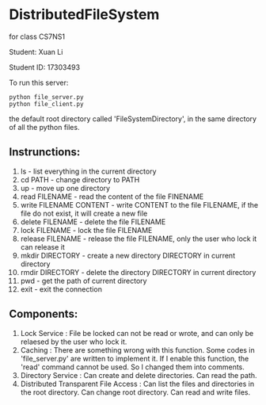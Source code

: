 # DistributedFileSystem
for class CS7NS1

Student: Xuan Li

Student ID: 17303493

To run this server:
```
python file_server.py
python file_client.py
```

the default root directory called 'FileSystemDirectory', in the same directory of all the python files.

## Instrunctions:
1. ls   -  list everything in the current directory
2. cd PATH  -  change directory to PATH
3. up   -  move up one directory
4. read FILENAME  -  read the content of the file FINENAME
5. write FILENAME CONTENT   -  write CONTENT to the file FILENAME, if the file do not exist, it will create a new file
6. delete FILENAME  -  delete the file FILENAME
7. lock FILENAME  -  lock the file FILENAME
8. release FILENAME   -  release the file FILENAME, only the user who lock it can release it
9. mkdir DIRECTORY  -  create a new directory DIRECTORY in current directory
10. rmdir DIRECTORY  -  delete the directory DIRECTORY in current directory
11. pwd   -  get the path of current directory
12. exit  -  exit the connection

## Components:
1. Lock Service :  File be locked can not be read or wrote, and can only be relaesed by the user who lock it.
2. Caching :  There are something wrong with this function. Some codes in 'file_server.py' are written to implement it. If I enable this function, the 'read' command cannot be used. So I changed them into comments. 
3. Directory Service :  Can create and delete directories. Can read the path.
4. Distributed Transparent File Access :  Can list the files and directories in the root directory. Can change root directory. Can read and write files.
